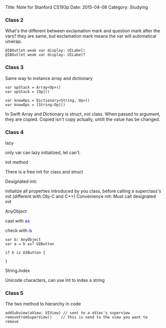 Title: Note for Stanford CS193p
Date: 2015-04-08
Category: Studying

### Class 2
What's the different between exclamation mark and question mark after the vars?
they are same, but exclamation mark means the var will automatical unwrap.

```
@IBOutlet weak var display: UILabel!
@IBOutlet weak var display: UILabel?
```

### Class 3
Same way to instance array and dictionary

```
var opStack = Array<Op>()
var opStack = [Op]()

var knowOps = Dictionary<String, Op>()
var knowOps = [String:Op]()
```

In Swift Array and Dictionary is struct, not class. When passed to argument, they are copied.
Copied isn't copy actually, untill the value has be changed.

### Class 4
lazy

only var can lazy initialized, let can't.

init method

There is a free init for class and struct

Designated init:

 initialize all properties introduced by you class, before calling a superclass's init (different with Obj-C and C++) 
 Convenience init:
 Must call designated init

AnyObject

cast with <font color="blue">as </font>

check with <font color="blue">is</font>

```
var b: AnyObject
var a = b as? UIButton 

if b is UIButton {

}
```

String.Index

Unicode characters, can use Int to index a string

### Class 5

The two method to hierarchy in code

```
addSubview(aView: UIView) // sent to a aVies's superview
removeFromSuperView()    // this is send to the view you want to remove
```
